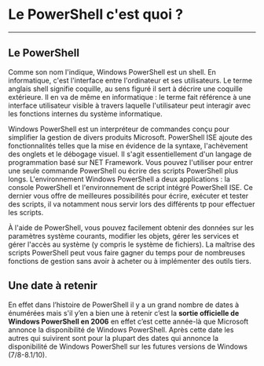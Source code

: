 # Le PowerShell c'est quoi ?
-----

## Le PowerShell 

 

Comme son nom l'indique, Windows PowerShell est un shell. En informatique, c'est l'interface entre l'ordinateur et ses utilisateurs. Le terme anglais shell signifie coquille, au sens figuré il sert à décrire une coquille extérieure. Il en va de même en informatique : le terme fait référence à une interface utilisateur visible à travers laquelle l'utilisateur peut interagir avec les fonctions internes du système informatique. 

 

Windows PowerShell est un interpréteur de commandes conçu pour simplifier la gestion de divers produits Microsoft. PowerShell ISE ajoute des fonctionnalités telles que la mise en évidence de la syntaxe, l'achèvement des onglets et le débogage visuel. Il s'agit essentiellement d'un langage de programmation basé sur NET Framework. Vous pouvez l'utiliser pour entrer une seule commande PowerShell ou écrire des scripts PowerShell plus longs. L'environnement Windows PowerShell a deux applications : la console PowerShell et l'environnement de script intégré PowerShell ISE. Ce dernier vous offre de meilleures possibilités pour écrire, exécuter et tester des scripts, il va notamment nous servir lors des différents tp pour effectuer les scripts. 

 

À l'aide de PowerShell, vous pouvez facilement obtenir des données sur les paramètres système courants, modifier les objets, gérer les services et gérer l'accès au système (y compris le système de fichiers). La maîtrise des scripts PowerShell peut vous faire gagner du temps pour de nombreuses fonctions de gestion sans avoir à acheter ou à implémenter des outils tiers. 

## Une date à retenir  

 

En effet dans l’histoire de PowerShell il y a un grand nombre de dates à énumérées mais s'il y’en a bien une à retenir c’est la __sortie officielle de Windows PowerShell en 2006__ en effet c’est cette année-là que Microsoft annonce la disponibilité de Windows PowerShell. Après cette date les autres qui suivirent sont pour la plupart des dates qui annonce la disponibilité de Windows PowerShell sur les futures versions de Windows (7/8-8.1/10). 
